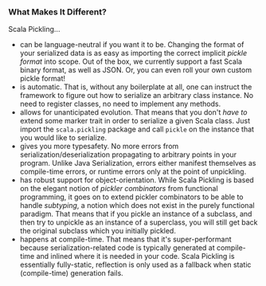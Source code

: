 
### What Makes It Different?

Scala Pickling...

- can be <span class="highlight">language-neutral</span>
  if you want it to be. Changing the format of
  your serialized data is as easy as importing the correct implicit
  *pickle format* into scope. Out of the box, we currently support a fast
  Scala binary format, as well as JSON. Or, you can even roll your own
  custom pickle format!
- is <span class="highlight">automatic.</span>
  That is, without any boilerplate at all, one can
  instruct the framework to figure out how to serialize an arbitrary class
  instance. No need to register classes, no need to implement any methods.
- <span class="highlight">allows for unanticipated evolution.</span>
  That means that you don't *have to*
  extend some marker trait in order to serialize a given Scala class. Just
  import the `scala.pickling` package and call `pickle` on the instance that
  you would like to serialize.
- gives you more <span class="highlight">typesafety.</span>
  No more errors from serialization/deserialization
  propagating to arbitrary points in your program. Unlike Java Serialization,
  errors either manifest themselves as compile-time errors, or runtime errors
  only at the point of unpickling.
- has <span class="highlight">robust support for object-orientation.</span>
  While Scala Pickling is based
  on the elegant notion of *pickler combinators* from functional programming,
  it goes on to extend pickler combinators to be able to handle *subtyping*, a
  notion which does not exist in the purely functional paradigm. That means
  that if you pickle an instance of a subclass, and then try to unpickle as an
  instance of a superclass, you will still get back the original subclass which
  you initially pickled.
- <span class="highlight">happens at compile-time.</span> That means that it's
  super-performant because
  serialization-related code is typically generated at compile-time and inlined
  where it is needed in your code. Scala Pickling is essentially fully-static,
  reflection is only used as a fallback when static (compile-time) generation fails.

<!--
Most other *automatic* serialization frameworks rely predominantly on runtime
reflection which often has a high runtime cost, or on bytecode rewriting which
isn't typesafe.  Instead, Scala Pickling generates pickling/unpickling code at
compile-time, guaranteeing you fast statically-generated picklers and typesafe
serialization.
 -->